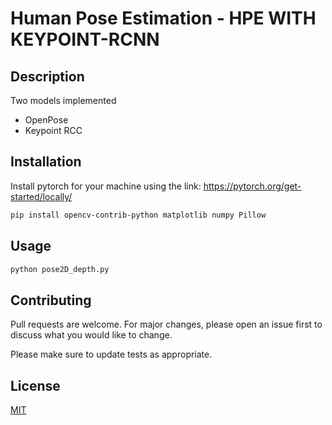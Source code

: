 # Human Pose Estimation - HPE **WITH KEYPOINT-RCNN**

## Description

Two models implemented

* OpenPose
* Keypoint RCC

## Installation

Install pytorch for your machine using the link: <https://pytorch.org/get-started/locally/>

```bash
pip install opencv-contrib-python matplotlib numpy Pillow
```

## Usage

```python
python pose2D_depth.py
```

## Contributing
Pull requests are welcome. For major changes, please open an issue first to discuss what you would like to change.

Please make sure to update tests as appropriate.

## License
[MIT](https://choosealicense.com/licenses/mit/)
